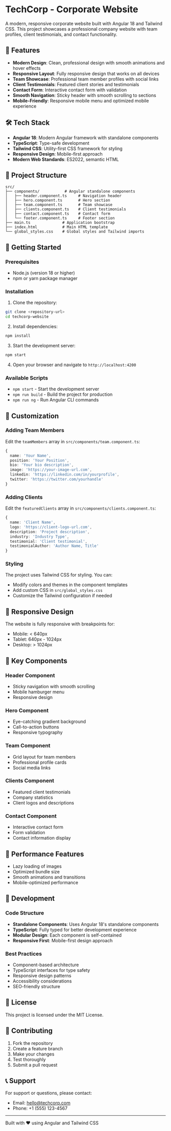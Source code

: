 # TechCorp - Corporate Website

A modern, responsive corporate website built with Angular 18 and Tailwind CSS. This project showcases a professional company website with team profiles, client testimonials, and contact functionality.

## 🚀 Features

- **Modern Design**: Clean, professional design with smooth animations and hover effects
- **Responsive Layout**: Fully responsive design that works on all devices
- **Team Showcase**: Professional team member profiles with social links
- **Client Testimonials**: Featured client stories and testimonials
- **Contact Form**: Interactive contact form with validation
- **Smooth Navigation**: Sticky header with smooth scrolling to sections
- **Mobile-Friendly**: Responsive mobile menu and optimized mobile experience

## 🛠️ Tech Stack

- **Angular 18**: Modern Angular framework with standalone components
- **TypeScript**: Type-safe development
- **Tailwind CSS**: Utility-first CSS framework for styling
- **Responsive Design**: Mobile-first approach
- **Modern Web Standards**: ES2022, semantic HTML

## 📁 Project Structure

```
src/
├── components/           # Angular standalone components
│   ├── header.component.ts     # Navigation header
│   ├── hero.component.ts       # Hero section
│   ├── team.component.ts       # Team showcase
│   ├── clients.component.ts    # Client testimonials
│   ├── contact.component.ts    # Contact form
│   └── footer.component.ts     # Footer section
├── main.ts              # Application bootstrap
├── index.html           # Main HTML template
└── global_styles.css    # Global styles and Tailwind imports
```

## 🚀 Getting Started

### Prerequisites

- Node.js (version 18 or higher)
- npm or yarn package manager

### Installation

1. Clone the repository:
```bash
git clone <repository-url>
cd techcorp-website
```

2. Install dependencies:
```bash
npm install
```

3. Start the development server:
```bash
npm start
```

4. Open your browser and navigate to `http://localhost:4200`

### Available Scripts

- `npm start` - Start the development server
- `npm run build` - Build the project for production
- `npm run ng` - Run Angular CLI commands

## 🎨 Customization

### Adding Team Members

Edit the `teamMembers` array in `src/components/team.component.ts`:

```typescript
{
  name: 'Your Name',
  position: 'Your Position',
  bio: 'Your bio description',
  image: 'https://your-image-url.com',
  linkedin: 'https://linkedin.com/in/yourprofile',
  twitter: 'https://twitter.com/yourhandle'
}
```

### Adding Clients

Edit the `featuredClients` array in `src/components/clients.component.ts`:

```typescript
{
  name: 'Client Name',
  logo: 'https://client-logo-url.com',
  description: 'Project description',
  industry: 'Industry Type',
  testimonial: 'Client testimonial',
  testimonialAuthor: 'Author Name, Title'
}
```

### Styling

The project uses Tailwind CSS for styling. You can:

- Modify colors and themes in the component templates
- Add custom CSS in `src/global_styles.css`
- Customize the Tailwind configuration if needed

## 📱 Responsive Design

The website is fully responsive with breakpoints for:

- Mobile: < 640px
- Tablet: 640px - 1024px
- Desktop: > 1024px

## 🌟 Key Components

### Header Component
- Sticky navigation with smooth scrolling
- Mobile hamburger menu
- Responsive design

### Hero Component
- Eye-catching gradient background
- Call-to-action buttons
- Responsive typography

### Team Component
- Grid layout for team members
- Professional profile cards
- Social media links

### Clients Component
- Featured client testimonials
- Company statistics
- Client logos and descriptions

### Contact Component
- Interactive contact form
- Form validation
- Contact information display

## 🎯 Performance Features

- Lazy loading of images
- Optimized bundle size
- Smooth animations and transitions
- Mobile-optimized performance

## 🔧 Development

### Code Structure

- **Standalone Components**: Uses Angular 18's standalone components
- **TypeScript**: Fully typed for better development experience
- **Modular Design**: Each component is self-contained
- **Responsive First**: Mobile-first design approach

### Best Practices

- Component-based architecture
- TypeScript interfaces for type safety
- Responsive design patterns
- Accessibility considerations
- SEO-friendly structure

## 📄 License

This project is licensed under the MIT License.

## 🤝 Contributing

1. Fork the repository
2. Create a feature branch
3. Make your changes
4. Test thoroughly
5. Submit a pull request

## 📞 Support

For support or questions, please contact:
- Email: hello@techcorp.com
- Phone: +1 (555) 123-4567

---

Built with ❤️ using Angular and Tailwind CSS